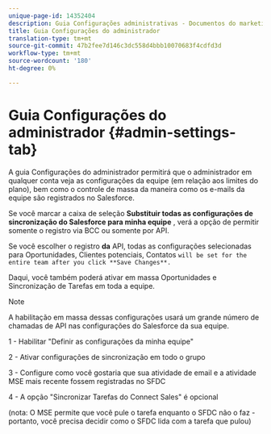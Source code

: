 ```yaml
---
unique-page-id: 14352404
description: Guia Configurações administrativas - Documentos do marketing - Documentação do produto
title: Guia Configurações do administrador
translation-type: tm+mt
source-git-commit: 47b2fee7d146c3dc558d4bbb10070683f4cdfd3d
workflow-type: tm+mt
source-wordcount: '180'
ht-degree: 0%

---
```



# Guia Configurações do administrador {#admin-settings-tab}

A guia Configurações do administrador permitirá que o administrador em qualquer conta veja as configurações da equipe (em relação aos limites do plano), bem como o controle de massa da maneira como os e-mails da equipe são registrados no Salesforce.

Se você marcar a caixa de seleção **Substituir todas as configurações de sincronização do Salesforce para minha equipe** , verá a opção de permitir somente o registro via BCC ou somente por API.

Se você escolher o registro **da** API, todas as configurações selecionadas para Oportunidades, Clientes potenciais, Contatos `will be set for the entire team after you click **Save Changes**.`

Daqui, você também poderá ativar em massa Oportunidades e Sincronização de Tarefas em toda a equipe.

>[!NOTE]
>
>A habilitação em massa dessas configurações usará um grande número de chamadas de API nas configurações do Salesforce da sua equipe.

1 - Habilitar &quot;Definir as configurações da minha equipe&quot;

2 - Ativar configurações de sincronização em todo o grupo

3 - Configure como você gostaria que sua atividade de email e a atividade MSE mais recente fossem registradas no SFDC

4 - A opção &quot;Sincronizar Tarefas do Connect Sales&quot; é opcional

(nota: O MSE permite que você pule o tarefa enquanto o SFDC não o faz - portanto, você precisa decidir como o SFDC lida com a tarefa que pulou)
